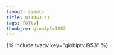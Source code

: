 ```yaml
--- 
layout: sieutv
title: QT1953 s1
tags: [QTtv]
thumb_re: globiptv1953
---
```

{% include tvadv key="globiptv1953" %} 
